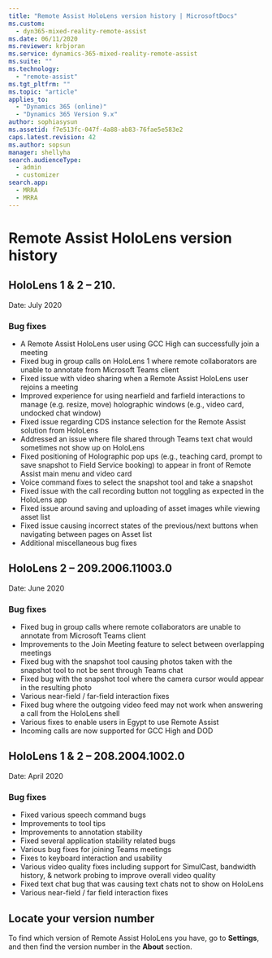 ```yaml
---
title: "Remote Assist HoloLens version history | MicrosoftDocs"
ms.custom: 
  - dyn365-mixed-reality-remote-assist
ms.date: 06/11/2020
ms.reviewer: krbjoran
ms.service: dynamics-365-mixed-reality-remote-assist
ms.suite: ""
ms.technology: 
  - "remote-assist"
ms.tgt_pltfrm: ""
ms.topic: "article"
applies_to: 
  - "Dynamics 365 (online)"
  - "Dynamics 365 Version 9.x"
author: sophiasysun
ms.assetid: f7e513fc-047f-4a88-ab83-76fae5e583e2
caps.latest.revision: 42
ms.author: sopsun
manager: shellyha
search.audienceType: 
  - admin
  - customizer
search.app: 
  - MRRA
  - MRRA
---
```


# Remote Assist HoloLens version history

## HoloLens 1 & 2 – 210.

Date: July 2020

### Bug fixes

*	A Remote Assist HoloLens user using GCC High can successfully join a meeting
*	Fixed bug in group calls on HoloLens 1 where remote collaborators are unable to annotate from Microsoft Teams client   
*	Fixed issue with video sharing when a Remote Assist HoloLens user rejoins a meeting
*	Improved experience for using nearfield and farfield interactions to manage (e.g. resize, move) holographic windows (e.g., video card, undocked chat window)
*	Fixed issue regarding CDS instance selection for the Remote Assist solution from HoloLens
*	Addressed an issue where file shared through Teams text chat would sometimes not show up on HoloLens
*	Fixed positioning of Holographic pop ups (e.g., teaching card, prompt to save snapshot to Field Service booking) to appear in front of Remote Assist main menu and video card
*	Voice command fixes to select the snapshot tool and take a snapshot
*	Fixed issue with the call recording button not toggling as expected in the HoloLens app
*	Fixed issue around saving and uploading of asset images while viewing asset list
*	Fixed issue causing incorrect states of the previous/next buttons when navigating between pages on Asset list
*	Additional miscellaneous bug fixes 


## HoloLens 2 – 209.2006.11003.0

Date: June 2020

### Bug fixes

* Fixed bug in group calls where remote collaborators are unable to annotate from Microsoft Teams client
* Improvements to the Join Meeting feature to select between overlapping meetings
* Fixed bug with the snapshot tool causing photos taken with the snapshot tool to not be sent through Teams chat
* Fixed bug with the snapshot tool where the camera cursor would appear in the resulting photo
* Various near-field / far-field interaction fixes
* Fixed bug where the outgoing video feed may not work when answering a call from the HoloLens shell
* Various fixes to enable users in Egypt to use Remote Assist
* Incoming calls are now supported for GCC High and DOD

## HoloLens 1 & 2 – 208.2004.1002.0

Date: April 2020

### Bug fixes

* Fixed various speech command bugs
* Improvements to tool tips
* Improvements to annotation stability
* Fixed several application stability related bugs
* Various bug fixes for joining Teams meetings
* Fixes to keyboard interaction and usability
* Various video quality fixes including support for SimulCast, bandwidth history, & network probing to improve overall video quality
* Fixed text chat bug that was causing text chats not to show on HoloLens
* Various near-field / far field interaction fixes

## Locate your version number

To find which version of Remote Assist HoloLens you have, go to **Settings**, and then find the version number in the **About** section.
